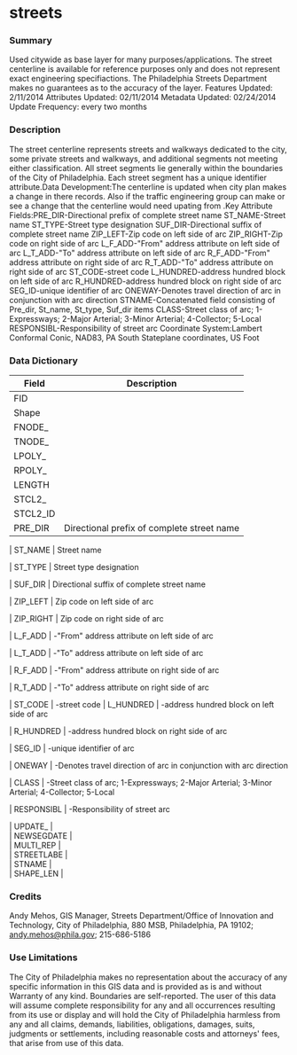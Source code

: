 # streets

### Summary  

Used citywide as base layer for many purposes/applications. The street centerline is available for reference purposes only and does not represent exact engineering specifiactions. The Philadelphia Streets Department makes no guarantees as to the accuracy of the layer. Features Updated: 2/11/2014 Attributes Updated: 02/11/2014 Metadata Updated: 02/24/2014 Update Frequency: every two months  
  


### Description  

The street centerline represents streets and walkways dedicated to the city, some private streets and walkways, and additional segments not meeting either classification. All street segments lie generally within the boundaries of the City of Philadelphia. Each street segment has a unique identifier attribute.Data Development:The centerline is updated when city plan makes a change in there records. Also if the traffic engineering group can make or see a change that the centerline would need upating from .Key Attribute Fields:PRE_DIR-Directional prefix of complete street name ST_NAME-Street name ST_TYPE-Street type designation SUF_DIR-Directional suffix of complete street name ZIP_LEFT-Zip code on left side of arc ZIP_RIGHT-Zip code on right side of arc L_F_ADD-"From" address attribute on left side of arc L_T_ADD-"To" address attribute on left side of arc R_F_ADD-"From" address attribute on right side of arc R_T_ADD-"To" address attribute on right side of arc ST_CODE-street code L_HUNDRED-address hundred block on left side of arc R_HUNDRED-address hundred block on right side of arc SEG_ID-unique identifier of arc ONEWAY-Denotes travel direction of arc in conjunction with arc direction STNAME-Concatenated field consisting of Pre_dir, St_name, St_type, Suf_dir items CLASS-Street class of arc; 1-Expressways; 2-Major Arterial; 3-Minor Arterial; 4-Collector; 5-Local RESPONSIBL-Responsibility of street arc Coordinate System:Lambert Conformal Conic, NAD83, PA South Stateplane coordinates, US Foot  

### Data Dictionary

| Field | Description  
| ----- | :----------:  
| FID |  
| Shape |  
| FNODE_ |  
| TNODE_ |  
| LPOLY_ |  
| RPOLY_ |  
| LENGTH |  
| STCL2_ |  
| STCL2_ID |  
| PRE_DIR | Directional prefix of complete street name 
  
| ST_NAME |  Street name 

| ST_TYPE |  Street type designation 

| SUF_DIR |  Directional suffix of complete street name 

| ZIP_LEFT |  Zip code on left side of arc 

| ZIP_RIGHT |  Zip code on right side of arc 

| L_F_ADD |  -"From" address attribute on left side of arc 

| L_T_ADD |  -"To" address attribute on left side of arc 

| R_F_ADD | -"From" address attribute on right side of arc 
 
| R_T_ADD |  -"To" address attribute on right side of arc 

| ST_CODE |  -street code
| L_HUNDRED |  -address hundred block on left side of arc 

| R_HUNDRED |  -address hundred block on right side of arc 
 
| SEG_ID |  -unique identifier of arc 

| ONEWAY |  -Denotes travel direction of arc in conjunction with arc direction

| CLASS |  -Street class of arc; 1-Expressways; 2-Major Arterial; 3-Minor Arterial; 4-Collector; 5-Local 

| RESPONSIBL | -Responsibility of street arc 
 
| UPDATE_ |  
| NEWSEGDATE |  
| MULTI_REP |  
| STREETLABE |  
| STNAME |  
| SHAPE_LEN |  


### Credits  

Andy Mehos, GIS Manager, Streets Department/Office of Innovation and Technology, City of Philadelphia, 880 MSB, Philadelphia, PA 19102; andy.mehos@phila.gov; 215-686-5186  
  


### Use Limitations  

The City of Philadelphia makes no representation about the accuracy of any specific information in this GIS data and is provided as is and without Warranty of any kind. Boundaries are self-reported. The user of this data will assume complete responsibility for any and all occurrences resulting from its use or display and will hold the City of Philadelphia harmless from any and all claims, demands, liabilities, obligations, damages, suits, judgments or settlements, including reasonable costs and attorneys' fees, that arise from use of this data.